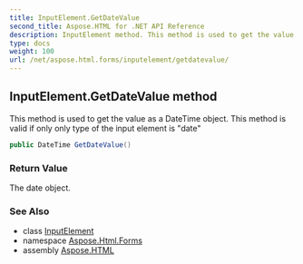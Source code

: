 ```yaml
---
title: InputElement.GetDateValue
second_title: Aspose.HTML for .NET API Reference
description: InputElement method. This method is used to get the value as a DateTime object. This method is valid if only only type of the input element is date
type: docs
weight: 100
url: /net/aspose.html.forms/inputelement/getdatevalue/
---
```

## InputElement.GetDateValue method

This method is used to get the value as a DateTime object. This method is valid if only only type of the input element is "date"

```csharp
public DateTime GetDateValue()
```

### Return Value

The date object.

### See Also

* class [InputElement](../)
* namespace [Aspose.Html.Forms](../../inputelement/)
* assembly [Aspose.HTML](../../../)
